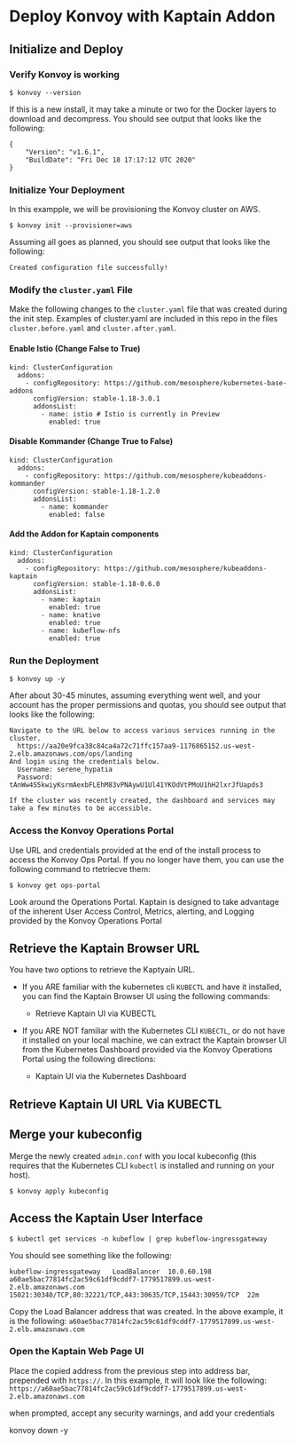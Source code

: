 # Deploy Konvoy with Kaptain Addon

## Initialize and Deploy

### Verify Konvoy is working
```
$ konvoy --version
```

If this is a new install, it may take a minute or two for the Docker layers to download and decompress.  You should see output that looks like the following:
```
{
    "Version": "v1.6.1",
    "BuildDate": "Fri Dec 18 17:17:12 UTC 2020"
}
```

### Initialize Your Deployment
In this exampple, we will be provisioning the Konvoy cluster on AWS.
```
$ konvoy init --provisioner=aws
```
Assuming all goes as planned, you should see output that looks like the following:
```
Created configuration file successfully!
```

### Modify the `cluster.yaml` File
 Make the following changes to the `cluster.yaml` file that was created during the init step.  Examples of cluster.yaml are included in this repo in the files `cluster.before.yaml` and `cluster.after.yaml`.

#### Enable Istio (Change False to True)
```
kind: ClusterConfiguration
  addons:
    - configRepository: https://github.com/mesosphere/kubernetes-base-addons
      configVersion: stable-1.18-3.0.1
      addonsList:
        - name: istio # Istio is currently in Preview
          enabled: true
```

#### Disable Kommander (Change True to False)
```
kind: ClusterConfiguration
  addons:
    - configRepository: https://github.com/mesosphere/kubeaddons-kommander
      configVersion: stable-1.18-1.2.0
      addonsList:
        - name: kommander
          enabled: false
```

#### Add the Addon for Kaptain components
```
kind: ClusterConfiguration
  addons:
    - configRepository: https://github.com/mesosphere/kubeaddons-kaptain
      configVersion: stable-1.18-0.6.0
      addonsList:
        - name: kaptain
          enabled: true
        - name: knative
          enabled: true
        - name: kubeflow-nfs
          enabled: true
```

### Run the Deployment
```
$ konvoy up -y
```
After about 30-45 minutes, assuming everything went well, and your account has the proper permissions and quotas, you should see output that looks like the following:
```
Navigate to the URL below to access various services running in the cluster.
  https://aa20e9fca38c84ca4a72c71ffc157aa9-1176865152.us-west-2.elb.amazonaws.com/ops/landing
And login using the credentials below.
  Username: serene_hypatia
  Password: tAnWw4S5kwiyKsrmAexbFLEhM83vPNAywU1Ul41YKOdVtPMoU1hH2lxrJfUapds3

If the cluster was recently created, the dashboard and services may take a few minutes to be accessible.
```

### Access the Konvoy Operations Portal
Use URL and credentials provided at the end of the install process to access the Konvoy Ops Portal.  If you no longer have them, you can use the following command to rtetriecve them:
```
$ konvoy get ops-portal
```

Look around the Operations Portal.  Kaptain is designed to take advantage of the inherent User Access Control, Metrics, alerting, and Logging provided by the Konvoy Operations Portal

## Retrieve the Kaptain Browser URL

You have two options to retrieve the Kaptyain URL.
* If you ARE familiar with the kubernetes cli `KUBECTL` and have it installed, you can find the Kaptain Browser UI using the following commands: 
  * Retrieve Kaptain UI via KUBECTL

* If you ARE NOT familiar with the Kubernetes CLI `KUBECTL`, or do not have it installed on your local machine, we can extract the Kaptain browser UI from the Kubernetes Dashboard provided via the Konvoy Operations Portal using the following directions:
  * Kaptain UI via the Kubernetes Dashboard

## Retrieve Kaptain UI URL Via KUBECTL

## Merge your kubeconfig
Merge the newly created `admin.conf` with you local kubeconfig (this requires that the Kubernetes CLI `kubectl` is installed and running on your host).
```
$ konvoy apply kubeconfig
```

## Access the Kaptain User Interface

```
$ kubectl get services -n kubeflow | grep kubeflow-ingressgateway
```
You should see something like the following:
```
kubeflow-ingressgateway   LoadBalancer  10.0.60.198  a60ae5bac77814fc2ac59c61df9cddf7-1779517899.us-west-2.elb.amazonaws.com   15021:30340/TCP,80:32221/TCP,443:30635/TCP,15443:30959/TCP  22m
```

Copy the Load Balancer address that was created.  In the above example, it is the following:
 `a60ae5bac77814fc2ac59c61df9cddf7-1779517899.us-west-2.elb.amazonaws.com`

### Open the Kaptain Web Page UI
Place the copied address from the previous step into address bar, prepended with `https://`.  In this example, it will look like the following:
 `https://a60ae5bac77814fc2ac59c61df9cddf7-1779517899.us-west-2.elb.amazonaws.com`

when prompted, accept any security warnings, and add your credentials







konvoy down -y








